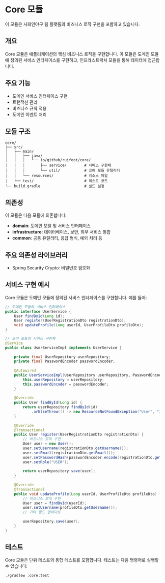 # Core 모듈

이 모듈은 사회인야구 팀 플랫폼의 비즈니스 로직 구현을 포함하고 있습니다.

## 개요

Core 모듈은 애플리케이션의 핵심 비즈니스 로직을 구현합니다. 이 모듈은 도메인 모듈에 정의된 서비스 인터페이스를 구현하고, 인프라스트럭처 모듈을 통해 데이터에 접근합니다.

## 주요 기능

- 도메인 서비스 인터페이스 구현
- 트랜잭션 관리
- 비즈니스 규칙 적용
- 도메인 이벤트 처리

## 모듈 구조

```
core/
├── src/
│   ├── main/
│   │   ├── java/
│   │   │   └── io/github/ruifoot/core/
│   │   │       ├── service/        # 서비스 구현체
│   │   │       └── util/           # 코어 모듈 유틸리티
│   │   └── resources/              # 리소스 파일
│   └── test/                       # 테스트 코드
└── build.gradle                    # 빌드 설정
```

## 의존성

이 모듈은 다음 모듈에 의존합니다:

- **domain**: 도메인 모델 및 서비스 인터페이스
- **infrastructure**: 데이터베이스, 보안, 외부 서비스 통합
- **common**: 공통 유틸리티, 응답 형식, 예외 처리 등

## 주요 의존성 라이브러리

- Spring Security Crypto: 비밀번호 암호화

## 서비스 구현 예시

Core 모듈은 도메인 모듈에 정의된 서비스 인터페이스를 구현합니다. 예를 들어:

```java
// 도메인 모듈의 서비스 인터페이스
public interface UserService {
    User findById(Long id);
    User register(UserRegistrationDto registrationDto);
    void updateProfile(Long userId, UserProfileDto profileDto);
}

// 코어 모듈의 서비스 구현체
@Service
public class UserServiceImpl implements UserService {
    
    private final UserRepository userRepository;
    private final PasswordEncoder passwordEncoder;
    
    @Autowired
    public UserServiceImpl(UserRepository userRepository, PasswordEncoder passwordEncoder) {
        this.userRepository = userRepository;
        this.passwordEncoder = passwordEncoder;
    }
    
    @Override
    public User findById(Long id) {
        return userRepository.findById(id)
            .orElseThrow(() -> new ResourceNotFoundException("User", "id", id));
    }
    
    @Override
    @Transactional
    public User register(UserRegistrationDto registrationDto) {
        // 비즈니스 로직 구현
        User user = new User();
        user.setUsername(registrationDto.getUsername());
        user.setEmail(registrationDto.getEmail());
        user.setPasswordHash(passwordEncoder.encode(registrationDto.getPassword()));
        user.setRole("USER");
        
        return userRepository.save(user);
    }
    
    @Override
    @Transactional
    public void updateProfile(Long userId, UserProfileDto profileDto) {
        // 비즈니스 로직 구현
        User user = findById(userId);
        user.setUsername(profileDto.getUsername());
        // 기타 필드 업데이트
        
        userRepository.save(user);
    }
}
```

## 테스트

Core 모듈은 단위 테스트와 통합 테스트를 포함합니다. 테스트는 다음 명령어로 실행할 수 있습니다:

```bash
./gradlew :core:test
```